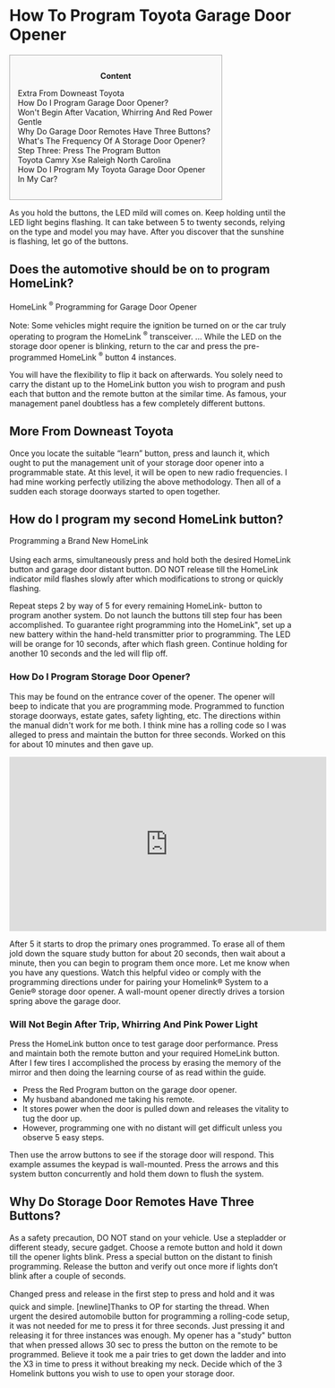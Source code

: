 <h1>How To Program Toyota Garage Door Opener</h1>

<div id="toc" style="background: #f9f9f9;border: 1px solid #aaa;display: table;margin-bottom: 1em;padding: 1em;width: 350px;"><p class="toctitle" style="font-weight: 700;text-align: center;">Content</p><ul class="toc_list"><li><a href="#toc-0">Extra From Downeast Toyota</a></li><li><a href="#toc-1">How Do I Program Garage Door Opener?</a></li><li><a href="#toc-2">Won't Begin After Vacation, Whirring And Red Power Gentle</a></li><li><a href="#toc-3">Why Do Garage Door Remotes Have Three Buttons?</a></li><li><a href="#toc-4">What's The Frequency Of A Storage Door Opener?</a></li><li><a href="#toc-7">Step Three: Press The Program Button</a></li><li><a href="#toc-8">Toyota Camry Xse Raleigh North Carolina</a></li><li><a href="#toc-9">How Do I Program My Toyota Garage Door Opener In My Car?</a></li></ul></div>
<p>As you hold the buttons, the LED mild will comes on. Keep holding until the LED light begins flashing. It can take between 5 to twenty seconds, relying on the type and model you may have. After you discover that the sunshine is flashing, let go of the buttons.</p>
<div itemScope itemProp="mainEntity" itemType="https://schema.org/Question">  <div itemProp="name"><h2>Does the automotive should be on to program HomeLink?</h2></div>  <div itemScope itemProp="acceptedAnswer" itemType="https://schema.org/Answer">      <div itemProp="text"><p>HomeLink <sup>®</sup> Programming for Garage Door Opener​<br><br> ​​Note: Some vehicles might require the ignition be turned on or the car truly operating to program the HomeLink <sup>®</sup> transceiver. ... While the LED on the storage door opener is blinking, return to the car and press the pre-programmed HomeLink <sup>®</sup> button 4 instances.</p></div>  </div></div>
<p>You will have the flexibility to flip it back on afterwards. You solely need to carry the distant up to the HomeLink button you wish to program and push each that button and the remote button at the similar time. As famous, your management panel doubtless has a few completely different buttons.</p>
<h2 id="toc-0">More From Downeast Toyota</h2>
<p>Once you locate the suitable “learn” button, press and launch it, which ought to put the management unit of your storage door opener into a programmable state. At this level, it will be open to new radio frequencies. I had mine working perfectly utilizing the above methodology. Then all of a sudden each storage doorways started to open together.</p>
<div itemScope itemProp="mainEntity" itemType="https://schema.org/Question">  <div itemProp="name"><h2>How do I program my second HomeLink button?</h2></div>  <div itemScope itemProp="acceptedAnswer" itemType="https://schema.org/Answer">      <div itemProp="text"><p>Programming a Brand New HomeLink<br><br> Using each arms, simultaneously press and hold both the desired HomeLink button and garage door distant button. DO NOT release till the HomeLink indicator mild flashes slowly after which modifications to strong or quickly flashing.</p></div>  </div></div>
<p>Repeat steps 2 by way of 5 for every remaining HomeLink- button to program another system. Do not launch the buttons till step four has been accomplished. To guarantee right programming into the HomeLink", set up a new battery within the hand-held transmitter prior to programming. The LED will be orange for 10 seconds, after which flash green. Continue holding for another 10 seconds and the led will flip off.</p>
<h3 id="toc-1">How Do I Program Storage Door Opener?</h3>
<p>This may be found on the entrance cover of the opener. The opener will beep to indicate that you are programming mode. Programmed to function storage doorways, estate gates, safety lighting, etc. The directions within the manual didn't work for me both. I think mine has a rolling code so I was alleged to press and maintain the button for three seconds. Worked on this for about 10 minutes and then gave up.</p>
<div style='text-align:center'><iframe width='566' height='311' src='https://www.youtube.com/embed/Ss5iWNWVXnM' frameborder='0' alt='how to program toyota garage door opener' allowfullscreen></iframe></div>
<p>After 5 it starts to drop the primary ones programmed. To erase all of them jold down the square study button for about 20 seconds, then wait about a minute, then you can begin to program them once more. Let me know when you have any questions. Watch this helpful video or comply with the programming directions under for pairing your Homelink® System to a Genie® storage door opener. A wall-mount opener directly drives a torsion spring above the garage door.</p>
<h3 id="toc-2">Will Not Begin After Trip, Whirring And Pink Power Light</h3>
<p>Press the HomeLink button once to test garage door performance. Press and maintain both the remote button and your required HomeLink button. After I few tires I accomplished the process by erasing the memory of the mirror and then doing the learning course of as read within the guide.</p>
<ul><li>Press the Red Program button on the garage door opener.</li><li>My husband abandoned me taking his remote.</li><li>It stores power when the door is pulled down and releases the vitality to tug the door up.</li><li>However, programming one with no distant will get difficult unless you observe 5 easy steps.</li></ul>
<p>Then use the arrow buttons to see if the storage door will respond. This example assumes the keypad is wall-mounted. Press the arrows and this system button concurrently and hold them down to flush the system.</p>
<h2 id="toc-3">Why Do Storage Door Remotes Have Three Buttons?</h2>
<p>As a safety precaution, DO NOT stand on your vehicle. Use a stepladder or different steady, secure gadget. Choose a remote button and hold it down till the opener lights blink. Press a special button on the distant to finish programming. Release the button and verify out once more if lights don’t blink after a couple of seconds.</p>

<p>Changed press and release in the first step to press and hold and it was quick and simple. [newline]Thanks to OP for starting the thread. When urgent the desired automobile button for programming a rolling-code setup, it was not needed for me to press it for three seconds. Just pressing it and releasing it for three instances was enough. My opener has a "study" button that when pressed allows 30 sec to press the button on the remote to be programmed. Believe it took me a pair tries to get down the ladder and into the X3 in time to press it without breaking my neck. Decide which of the 3 Homelink buttons you wish to use to open your storage door.</p>
